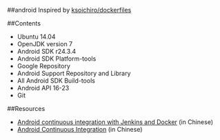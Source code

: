 ##android
Inspired by [ksoichiro/dockerfiles](https://github.com/ksoichiro/dockerfiles/tree/master/android)

##Contents
* Ubuntu 14.04
* OpenJDK version 7
* Android SDK r24.3.4
* Android SDK Platform-tools
* Google Repository
* Android Support Repository and Library
* All Android SDK Build-tools
* Android API 16-23
* Git

##Resources
* [Android continuous integration with Jenkins and Docker](http://blog.csdn.net/gongmingqm10/article/details/45009633) (in Chinese)
* [Android Continuous Integration](http://blog.csdn.net/gongmingqm10/article/details/45009259) (in Chinese)